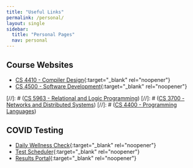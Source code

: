 ```yaml
---
title: "Useful Links"
permalink: /personal/
layout: single
sidebar:
  title: "Personal Pages"
  nav: personal
---
```


## Course Websites
- [CS 4410 - Compiler Design](https://course.ccs.neu.edu/cs4410/){:target="_blank" rel="noopener"}
- [CS 4500 - Software Development](https://course.ccs.neu.edu/cs4500sp21/){:target="_blank" rel="noopener"}

[//]: # ([CS 5963 - Relational and Logic Programming](https://pages.github.ccs.neu.edu/jhemann/21SP-CS5963/))
[//]: # ([CS 3700 - Networks and Distributed Systems](https://cbw.sh/3700/index.html))
[//]: # ([CS 4400 - Programming Languages](https://pl.barzilay.org))

## COVID Testing
- [Daily Wellness Check](https://service.northeastern.edu/wellness?id=wellness_cat_item&sys_id=340f4312dbda1c102d2caa82ca9619bf){:target="_blank" rel="noopener"}
- [Test Scheduler](https://northeastern.sharepoint.com/sites/covidscheduler/SitePages/Home.aspx){:target="_blank" rel="noopener"}
- [Results Portal](https://nuniorchard.netsmartcloud.com){:target="_blank" rel="noopener"}
